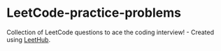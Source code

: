 # LeetCode-practice-problems
Collection of LeetCode questions to ace the coding interview! - Created using [LeetHub](https://github.com/QasimWani/LeetHub).
